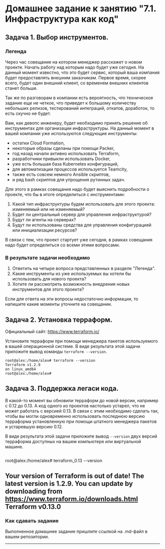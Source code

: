 # Домашнее задание к занятию "7.1. Инфраструктура как код"

## Задача 1. Выбор инструментов. 
 
### Легенда
 
Через час совещание на котором менеджер расскажет о новом проекте. Начать работу над которым надо 
будет уже сегодня. 
На данный момент известно, что это будет сервис, который ваша компания будет предоставлять внешним заказчикам.
Первое время, скорее всего, будет один внешний клиент, со временем внешних клиентов станет больше.

Так же по разговорам в компании есть вероятность, что техническое задание еще не четкое, что приведет к большому
количеству небольших релизов, тестирований интеграций, откатов, доработок, то есть скучно не будет.  
   
Вам, как девопс инженеру, будет необходимо принять решение об инструментах для организации инфраструктуры.
На данный момент в вашей компании уже используются следующие инструменты: 
- остатки Сloud Formation, 
- некоторые образы сделаны при помощи Packer,
- год назад начали активно использовать Terraform, 
- разработчики привыкли использовать Docker, 
- уже есть большая база Kubernetes конфигураций, 
- для автоматизации процессов используется Teamcity, 
- также есть совсем немного Ansible скриптов, 
- и ряд bash скриптов для упрощения рутинных задач.  

Для этого в рамках совещания надо будет выяснить подробности о проекте, что бы в итоге определиться с инструментами:

1. Какой тип инфраструктуры будем использовать для этого проекта: изменяемый или не изменяемый?
1. Будет ли центральный сервер для управления инфраструктурой?
1. Будут ли агенты на серверах?
1. Будут ли использованы средства для управления конфигурацией или инициализации ресурсов? 
 
В связи с тем, что проект стартует уже сегодня, в рамках совещания надо будет определиться со всеми этими вопросами.

### В результате задачи необходимо

1. Ответить на четыре вопроса представленных в разделе "Легенда". 
1. Какие инструменты из уже используемых вы хотели бы использовать для нового проекта? 
1. Хотите ли рассмотреть возможность внедрения новых инструментов для этого проекта? 

Если для ответа на эти вопросы недостаточно информации, то напишите какие моменты уточните на совещании.


## Задача 2. Установка терраформ. 

Официальный сайт: https://www.terraform.io/

Установите терраформ при помощи менеджера пакетов используемого в вашей операционной системе.
В виде результата этой задачи приложите вывод команды `terraform --version`.
```
root@alex:/home/alex# terraform --version
Terraform v1.2.9
on linux_amd64
root@alex:/home/alex#
```

## Задача 3. Поддержка легаси кода. 

В какой-то момент вы обновили терраформ до новой версии, например с 0.12 до 0.13. 
А код одного из проектов настолько устарел, что не может работать с версией 0.13. 
В связи с этим необходимо сделать так, чтобы вы могли одновременно использовать последнюю версию терраформа установленную при помощи
штатного менеджера пакетов и устаревшую версию 0.12. 

В виде результата этой задачи приложите вывод `--version` двух версий терраформа доступных на вашем компьютере 
или виртуальной машине.
```

```
root@alex:/home/alex# terraform_0.13 --version

Your version of Terraform is out of date! The latest version
is 1.2.9. You can update by downloading from https://www.terraform.io/downloads.html
Terraform v0.13.0
---

### Как cдавать задание

Выполненное домашнее задание пришлите ссылкой на .md-файл в вашем репозитории.

---
